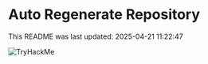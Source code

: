 # Auto Regenerate Repository

This README was last updated: 2025-04-21 11:22:47

 ![TryHackMe](https://tryhackme.com/badge/533634)